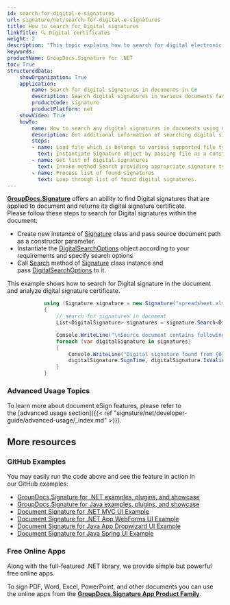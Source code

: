 ```yaml
---
id: search-for-digital-e-signatures
url: signature/net/search-for-digital-e-signatures
title: How to search for Digital signatures
linkTitle: 🔍 Digital certificates
weight: 2
description: "This topic explains how to search for digital electronic signatures across the documents with GroupDocs.Signature API."
keywords: 
productName: GroupDocs.Signature for .NET 
toc: True
structuredData:
    showOrganization: True
    application:    
        name: Search for digital signatures in documents in C#    
        description: Search digital signatures in various documents fast and easily with C# language and GroupDocs.Signature for .NET APIs
        productCode: signature
        productPlatform: net 
    showVideo: True
    howTo:
        name: How to search any digital signatures in documents using C# 
        description: Get additional information of searching digital signatures in documents with C#
        steps:
        - name: Load file which is belongs to various supported file types.
          text: Instantiate Signature object by passing file as a constructor parameter. You may provide either file path or file stream. 
        - name: Get list of digital signatures 
          text: Invoke method Search providing appropriate signature type.
        - name: Process list of found signatures
          text: Loop through list of found digital signatures.
---
```

[**GroupDocs.Signature**](https://products.groupdocs.com/signature/net) offers an ability to find Digital signatures that are applied to document and returns its digital signature certificate.  
Please follow these steps to search for Digital signatures within the document:

* Create new instance of [Signature](https://reference.groupdocs.com/signature/net/groupdocs.signature/signature) class and pass source document path as a constructor parameter.
* Instantiate the [DigitalSearchOptions](https://reference.groupdocs.com/signature/net/groupdocs.signature.options/digitalsearchoptions) object according to your requirements and specify search options
* Call [Search](https://reference.groupdocs.com/signature/net/groupdocs.signature/signature/search) method of [Signature](https://reference.groupdocs.com/signature/net/groupdocs.signature/signature) class instance and pass [DigitalSearchOptions](https://reference.groupdocs.com/signature/net/groupdocs.signature.options/digitalsearchoptions) to it.

This example shows how to search for Digital signature in the document and analyze digital signature certificate.

```csharp
            using (Signature signature = new Signature("spreadsheet.xlsx"))
            {
                // search for signatures in document
                List<DigitalSignature> signatures = signature.Search<DigitalSignature>(SignatureType.Digital);

                Console.WriteLine("\nSource document contains following signatures.");
                foreach (var digitalSignature in signatures)
                {
                    Console.WriteLine("Digital signature found from {0} with validation flag {1}. Certificate SN {2}",
                    digitalSignature.SignTime, digitalSignature.IsValid, digitalSignature.Certificate?.SerialNumber);
                }
            }
```

### Advanced Usage Topics

To learn more about document eSign features, please refer to the [advanced usage section]({{< ref "signature/net/developer-guide/advanced-usage/_index.md" >}}).

## More resources

### GitHub Examples

You may easily run the code above and see the feature in action in our GitHub examples:

* [GroupDocs.Signature for .NET examples, plugins, and showcase](https://github.com/groupdocs-signature/GroupDocs.Signature-for-.NET)
* [GroupDocs.Signature for Java examples, plugins, and showcase](https://github.com/groupdocs-signature/GroupDocs.Signature-for-Java)
* [Document Signature for .NET MVC UI Example](https://github.com/groupdocs-signature/GroupDocs.Signature-for-.NET-MVC)
* [Document Signature for .NET App WebForms UI Example](https://github.com/groupdocs-signature/GroupDocs.Signature-for-.NET-WebForms)
* [Document Signature for Java App Dropwizard UI Example](https://github.com/groupdocs-signature/GroupDocs.Signature-for-Java-Dropwizard)
* [Document Signature for Java Spring UI Example](https://github.com/groupdocs-signature/GroupDocs.Signature-for-Java-Spring)

### Free Online Apps

Along with the full-featured .NET library, we provide simple but powerful free online apps.

To sign PDF, Word, Excel, PowerPoint, and other documents you can use the online apps from the **[GroupDocs.Signature App Product Family](https://products.groupdocs.app/signature/family)**.

